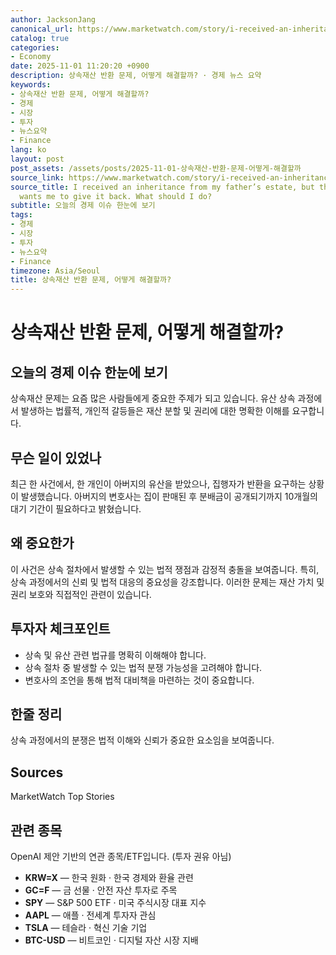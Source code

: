 ```yaml
---
author: JacksonJang
canonical_url: https://www.marketwatch.com/story/i-received-an-inheritance-from-my-fathers-estate-but-the-executor-wants-me-to-give-it-back-what-should-i-do-2e071384?mod=mw_rss_topstories
catalog: true
categories:
- Economy
date: 2025-11-01 11:20:20 +0900
description: 상속재산 반환 문제, 어떻게 해결할까? · 경제 뉴스 요약
keywords:
- 상속재산 반환 문제, 어떻게 해결할까?
- 경제
- 시장
- 투자
- 뉴스요약
- Finance
lang: ko
layout: post
post_assets: /assets/posts/2025-11-01-상속재산-반환-문제-어떻게-해결할까
source_link: https://www.marketwatch.com/story/i-received-an-inheritance-from-my-fathers-estate-but-the-executor-wants-me-to-give-it-back-what-should-i-do-2e071384?mod=mw_rss_topstories
source_title: I received an inheritance from my father’s estate, but the executor
  wants me to give it back. What should I do?
subtitle: 오늘의 경제 이슈 한눈에 보기
tags:
- 경제
- 시장
- 투자
- 뉴스요약
- Finance
timezone: Asia/Seoul
title: 상속재산 반환 문제, 어떻게 해결할까?
---
```


# 상속재산 반환 문제, 어떻게 해결할까?

## 오늘의 경제 이슈 한눈에 보기
상속재산 문제는 요즘 많은 사람들에게 중요한 주제가 되고 있습니다. 유산 상속 과정에서 발생하는 법률적, 개인적 갈등들은 재산 분할 및 권리에 대한 명확한 이해를 요구합니다.

## 무슨 일이 있었나
최근 한 사건에서, 한 개인이 아버지의 유산을 받았으나, 집행자가 반환을 요구하는 상황이 발생했습니다. 아버지의 변호사는 집이 판매된 후 분배금이 공개되기까지 10개월의 대기 기간이 필요하다고 밝혔습니다.

## 왜 중요한가
이 사건은 상속 절차에서 발생할 수 있는 법적 쟁점과 감정적 충돌을 보여줍니다. 특히, 상속 과정에서의 신뢰 및 법적 대응의 중요성을 강조합니다. 이러한 문제는 재산 가치 및 권리 보호와 직접적인 관련이 있습니다.

## 투자자 체크포인트
- 상속 및 유산 관련 법규를 명확히 이해해야 합니다.
- 상속 절차 중 발생할 수 있는 법적 분쟁 가능성을 고려해야 합니다.
- 변호사의 조언을 통해 법적 대비책을 마련하는 것이 중요합니다.

## 한줄 정리
상속 과정에서의 분쟁은 법적 이해와 신뢰가 중요한 요소임을 보여줍니다.

## Sources
MarketWatch Top Stories

## 관련 종목
OpenAI 제안 기반의 연관 종목/ETF입니다. (투자 권유 아님)
- **KRW=X** — 한국 원화 · 한국 경제와 환율 관련
- **GC=F** — 금 선물 · 안전 자산 투자로 주목
- **SPY** — S&P 500 ETF · 미국 주식시장 대표 지수
- **AAPL** — 애플 · 전세계 투자자 관심
- **TSLA** — 테슬라 · 혁신 기술 기업
- **BTC-USD** — 비트코인 · 디지털 자산 시장 지배